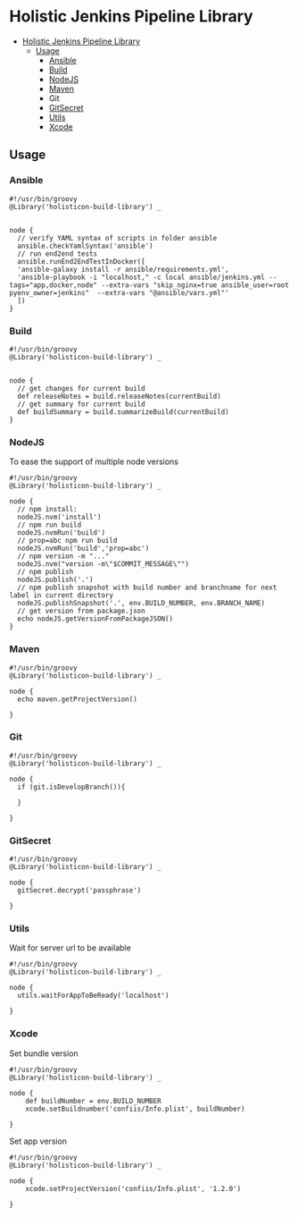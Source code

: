 # Holistic Jenkins Pipeline Library

- [Holistic Jenkins Pipeline Library](#holistic-jenkins-pipeline-library)
  - [Usage](#usage)
    - [Ansible](#ansible)
    - [Build](#build)
    - [NodeJS](#nodejs)
    - [Maven](#maven)
    - [<a name="git"></a> Git](#-git)
    - [GitSecret](#gitsecret)
    - [Utils](#utils)
    - [Xcode](#xcode)
## Usage

### Ansible

```
#!/usr/bin/groovy
@Library('holisticon-build-library') _


node {
  // verify YAML syntax of scripts in folder ansible
  ansible.checkYamlSyntax('ansible')
  // run end2end tests
  ansible.runEnd2EndTestInDocker([
  'ansible-galaxy install -r ansible/requirements.yml',
  'ansible-playbook -i "localhost," -c local ansible/jenkins.yml --tags="app,docker,node" --extra-vars "skip_nginx=true ansible_user=root pyenv_owner=jenkins"  --extra-vars "@ansible/vars.yml"'
  ])
}

```

### Build

```
#!/usr/bin/groovy
@Library('holisticon-build-library') _


node {
  // get changes for current build
  def releaseNotes = build.releaseNotes(currentBuild)
  // get summary for current build
  def buildSummary = build.summarizeBuild(currentBuild)
}

```

### NodeJS

To ease the support of multiple node versions
```
#!/usr/bin/groovy
@Library('holisticon-build-library') _

node {
  // npm install:
  nodeJS.nvm('install')
  // npm run build  
  nodeJS.nvmRun('build')
  // prop=abc npm run build
  nodeJS.nvmRun('build','prop=abc')
  // npm version -m "..."
  nodeJS.nvm("version -m\"$COMMIT_MESSAGE\"")
  // npm publish
  nodeJS.publish('.')
  // npm publish snapshot with build number and branchname for next label in current directory
  nodeJS.publishSnapshot('.', env.BUILD_NUMBER, env.BRANCH_NAME)
  // get version from package.json
  echo nodeJS.getVersionFromPackageJSON()
}

```

### Maven
```
#!/usr/bin/groovy
@Library('holisticon-build-library') _

node {
  echo maven.getProjectVersion()

}

```

### <a name="git"></a> Git
```
#!/usr/bin/groovy
@Library('holisticon-build-library') _

node {
  if (git.isDevelopBranch()){

  }

}

```


### GitSecret
```
#!/usr/bin/groovy
@Library('holisticon-build-library') _

node {
  gitSecret.decrypt('passphrase')

}

```

### Utils

Wait for server url to be available
```
#!/usr/bin/groovy
@Library('holisticon-build-library') _

node {
  utils.waitForAppToBeReady('localhost')

}

```

### Xcode

Set bundle version
```
#!/usr/bin/groovy
@Library('holisticon-build-library') _

node {
    def buildNumber = env.BUILD_NUMBER
    xcode.setBuildnumber('confiis/Info.plist', buildNumber)

}

```

Set app version
```
#!/usr/bin/groovy
@Library('holisticon-build-library') _

node {
    xcode.setProjectVersion('confiis/Info.plist', '1.2.0')

}

```
